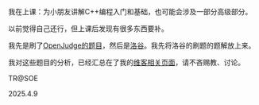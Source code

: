 我在上课：为小朋友讲解C++编程入门和基础，也可能会涉及一部分高级部分。

以前觉得自己还行，但上课后发现有很多东西要补。

我先是刷了[OpenJudge的题目](http://noi.openjudge.cn/)，然后是[洛谷](https://www.luogu.com.cn/)。我先将洛谷的刷题的题解放上来。


我对这些题目的分析，已经汇总在了我的[维客相关页面](https://rsywx.com/luogu)，请不吝赐教、讨论。

TR@SOE

2025.4.9